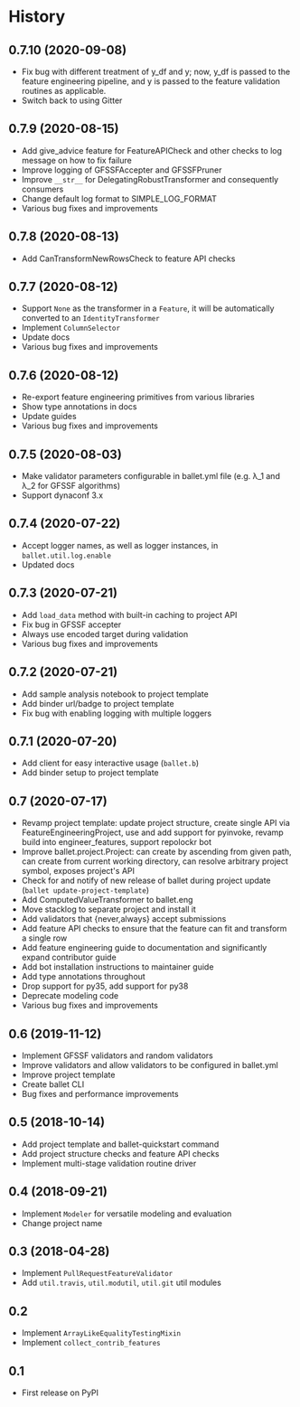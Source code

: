 # History

## 0.7.10 (2020-09-08)

* Fix bug with different treatment of y_df and y; now, y_df is passed to the feature engineering pipeline, and y is passed to the feature validation routines as applicable.
* Switch back to using Gitter

## 0.7.9 (2020-08-15)

* Add give_advice feature for FeatureAPICheck and other checks to log message on how to fix failure
* Improve logging of GFSSFAccepter and GFSSFPruner
* Improve `__str__` for DelegatingRobustTransformer and consequently consumers
* Change default log format to SIMPLE_LOG_FORMAT
* Various bug fixes and improvements

## 0.7.8 (2020-08-13)

* Add CanTransformNewRowsCheck to feature API checks

## 0.7.7 (2020-08-12)

* Support `None` as the transformer in a `Feature`, it will be automatically converted to an `IdentityTransformer`
* Implement `ColumnSelector`
* Update docs
* Various bug fixes and improvements

## 0.7.6 (2020-08-12)

* Re-export feature engineering primitives from various libraries
* Show type annotations in docs
* Update guides
* Various bug fixes and improvements

## 0.7.5 (2020-08-03)

* Make validator parameters configurable in ballet.yml file (e.g. λ_1 and λ_2 for GFSSF algorithms)
* Support dynaconf 3.x

## 0.7.4 (2020-07-22)

* Accept logger names, as well as logger instances, in `ballet.util.log.enable`
* Updated docs

## 0.7.3 (2020-07-21)

* Add `load_data` method with built-in caching to project API
* Fix bug in GFSSF accepter
* Always use encoded target during validation
* Various bug fixes and improvements

## 0.7.2 (2020-07-21)

* Add sample analysis notebook to project template
* Add binder url/badge to project template
* Fix bug with enabling logging with multiple loggers

## 0.7.1 (2020-07-20)

* Add client for easy interactive usage (`ballet.b`)
* Add binder setup to project template

## 0.7 (2020-07-17)

* Revamp project template: update project structure, create single API via FeatureEngineeringProject, use and add support for pyinvoke, revamp build into engineer_features, support repolockr bot
* Improve ballet.project.Project: can create by ascending from given path, can create from current working directory, can resolve arbitrary project symbol, exposes project's API
* Check for and notify of new release of ballet during project update (`ballet update-project-template`)
* Add ComputedValueTransformer to ballet.eng
* Move stacklog to separate project and install it
* Add validators that {never,always} accept submissions
* Add feature API checks to ensure that the feature can fit and transform a single row
* Add feature engineering guide to documentation and significantly expand contributor guide
* Add bot installation instructions to maintainer guide
* Add type annotations throughout
* Drop support for py35, add support for py38
* Deprecate modeling code
* Various bug fixes and improvements

## 0.6 (2019-11-12)

* Implement GFSSF validators and random validators
* Improve validators and allow validators to be configured in ballet.yml
* Improve project template
* Create ballet CLI
* Bug fixes and performance improvements

## 0.5 (2018-10-14)

* Add project template and ballet-quickstart command
* Add project structure checks and feature API checks
* Implement multi-stage validation routine driver

## 0.4 (2018-09-21)

* Implement `Modeler` for versatile modeling and evaluation
* Change project name

## 0.3 (2018-04-28)

* Implement `PullRequestFeatureValidator`
* Add `util.travis`, `util.modutil`, `util.git` util modules

## 0.2

* Implement `ArrayLikeEqualityTestingMixin`
* Implement `collect_contrib_features`

## 0.1

* First release on PyPI
